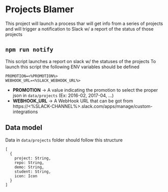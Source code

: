 # Projects Blamer

This project will launch a process thar will get info from a series of projects and will trigger a notification to Slack w/ a report of the status of those projects

## `npm run notify`

This script launches a report on slack w/ the statuses of the projects
To launch this script the following ENV variables should be defined

```
PROMOTION=<%PROMOTION%>
WEBHOOK_URL=<%SLACK_WEBHOOK_URL%>
```

- **PROMOTION** → A value indicating the promotion to select the proper json in `data/projects` (Ex: 2016-02, 2017-04, ...)
- **WEBHOOK_URL** → A WebHook URL that can be got from https://<%SLACK-CHANNEL%>.slack.com/apps/manage/custom-integrations

## Data model

Data in `data/projects` folder should follow this structure

```
[
  {
    project: String,
    repo: String,
    demo: String,
    student: String,
    icon: Icon
  }
]
```
